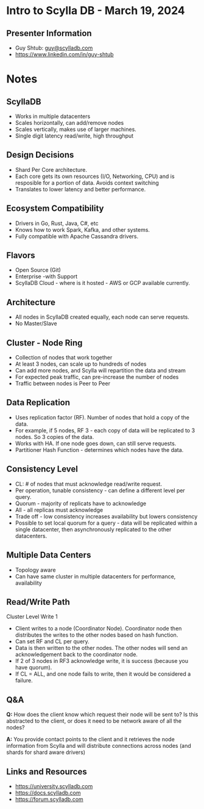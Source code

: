 # Intro to Scylla DB - March 19, 2024

## Presenter Information
* Guy Shtub: guy@scylladb.com
* https://www.linkedin.com/in/guy-shtub

# Notes

## ScyllaDB
* Works in multiple datacenters
* Scales horizontally, can add/remove nodes
* Scales vertically, makes use of larger machines.
* Single digit latency read/write, high throughput

## Design Decisions
* Shard Per Core architecture.
* Each core gets its own resources (I/O, Networking, CPU) and is resposible for a portion of data.  Avoids context switching
* Translates to lower latency and better performance.

## Ecosystem Compatibility
* Drivers in Go, Rust, Java, C#, etc
* Knows how to work Spark, Kafka, and other systems.
* Fully compatible with Apache Cassandra drivers.

## Flavors
* Open Source (Git)
* Enterprise -with Support
* ScyllaDB Cloud - where is it hosted - AWS or GCP available currently.

## Architecture
* All nodes in ScyllaDB created equally, each node can serve requests.
* No Master/Slave

## Cluster - Node Ring
* Collection of nodes that work together
* At least 3 nodes, can scale up to hundreds of nodes
* Can add more nodes, and Scylla will repartition the data and stream
* For expected peak traffic, can pre-increase the number of nodes
* Traffic between nodes is Peer to Peer

## Data Replication
* Uses replication factor (RF).  Number of nodes that hold a copy of the data.
* For example, if 5 nodes, RF 3 - each copy of data will be replicated to 3 nodes.  So 3 copies of the data.
* Works with HA.  If one node goes down, can still serve requests.
* Partitioner Hash Function - determines which nodes have the data.

## Consistency Level
* CL:  # of nodes that must acknowledge read/write request.
* Per operation, tunable consistency - can define a different level per query.
* Quorum - majority of replicats have to acknowledge
* All - all replicas must acknowledge
* Trade off - low consistency increases availability but lowers consistency
* Possible to set local quorum for a query - data will be replicated within a single datacenter, then asynchronously replicated to the other datacenters.

## Multiple Data Centers
* Topology aware
* Can have same cluster in multiple datacenters for performance, availability

## Read/Write Path

Cluster Level Write 1
* Client writes to a node (Coordinator Node).  Coordinator node then distributes the writes to the other nodes based on hash function.
* Can set RF and CL per query.
* Data is then written to the other nodes.  The other nodes will send an acknowledgement back to the coordinator node.
* If 2 of 3 nodes in RF3 acknowledge write, it is success (because you have quorum).
* If CL = ALL, and one node fails to write, then it would be considered a failure. 

## Q&A

**Q:** How does the client know which request their node will be sent to? Is this abstracted to the client, or does it need to be network aware of all the nodes? 

**A:** You provide contact points to the client and it retrieves the node information from Scylla and will distribute connections across nodes (and shards for shard aware drivers)

## Links and Resources
* https://university.scylladb.com
* https://docs.scylladb.com
* https://forum.scylladb.com